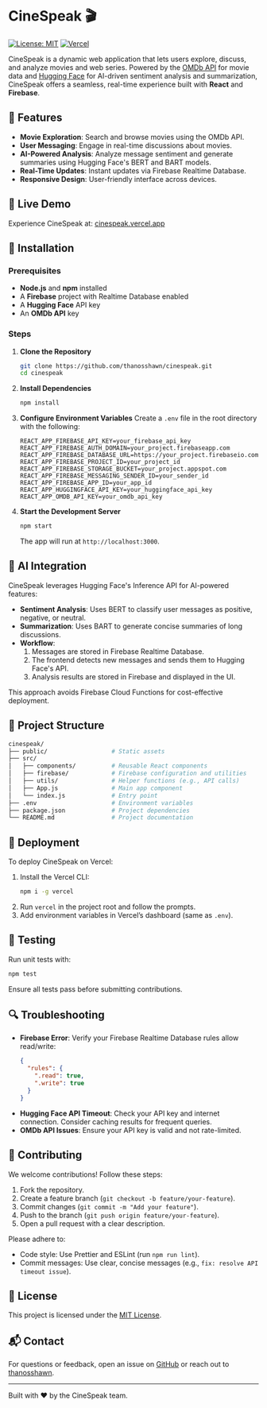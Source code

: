 # CineSpeak 🎬

[![License: MIT](https://img.shields.io/badge/License-MIT-yellow.svg)](https://opensource.org/licenses/MIT)
[![Vercel](https://vercelbadge.vercel.app/api/thanosshawn/cinespeak)](https://cinespeak.vercel.app)

CineSpeak is a dynamic web application that lets users explore, discuss, and analyze movies and web series. Powered by the [OMDb API](http://www.omdbapi.com/) for movie data and [Hugging Face](https://huggingface.co/) for AI-driven sentiment analysis and summarization, CineSpeak offers a seamless, real-time experience built with **React** and **Firebase**.

## 🌟 Features

- **Movie Exploration**: Search and browse movies using the OMDb API.
- **User Messaging**: Engage in real-time discussions about movies.
- **AI-Powered Analysis**: Analyze message sentiment and generate summaries using Hugging Face's BERT and BART models.
- **Real-Time Updates**: Instant updates via Firebase Realtime Database.
- **Responsive Design**: User-friendly interface across devices.

## 🚀 Live Demo

Experience CineSpeak at: [cinespeak.vercel.app](https://cinespeak.vercel.app)

## 🔧 Installation

### Prerequisites
- **Node.js** and **npm** installed
- A **Firebase** project with Realtime Database enabled
- A **Hugging Face** API key
- An **OMDb API** key

### Steps
1. **Clone the Repository**
   ```bash
   git clone https://github.com/thanosshawn/cinespeak.git
   cd cinespeak
   ```

2. **Install Dependencies**
   ```bash
   npm install
   ```

3. **Configure Environment Variables**
   Create a `.env` file in the root directory with the following:
   ```
   REACT_APP_FIREBASE_API_KEY=your_firebase_api_key
   REACT_APP_FIREBASE_AUTH_DOMAIN=your_project.firebaseapp.com
   REACT_APP_FIREBASE_DATABASE_URL=https://your_project.firebaseio.com
   REACT_APP_FIREBASE_PROJECT_ID=your_project_id
   REACT_APP_FIREBASE_STORAGE_BUCKET=your_project.appspot.com
   REACT_APP_FIREBASE_MESSAGING_SENDER_ID=your_sender_id
   REACT_APP_FIREBASE_APP_ID=your_app_id
   REACT_APP_HUGGINGFACE_API_KEY=your_huggingface_api_key
   REACT_APP_OMDB_API_KEY=your_omdb_api_key
   ```

4. **Start the Development Server**
   ```bash
   npm start
   ```
   The app will run at `http://localhost:3000`.

## 🧠 AI Integration

CineSpeak leverages Hugging Face's Inference API for AI-powered features:
- **Sentiment Analysis**: Uses BERT to classify user messages as positive, negative, or neutral.
- **Summarization**: Uses BART to generate concise summaries of long discussions.
- **Workflow**:
  1. Messages are stored in Firebase Realtime Database.
  2. The frontend detects new messages and sends them to Hugging Face's API.
  3. Analysis results are stored in Firebase and displayed in the UI.

This approach avoids Firebase Cloud Functions for cost-effective deployment.

## 📁 Project Structure

```bash
cinespeak/
├── public/                  # Static assets
├── src/
│   ├── components/          # Reusable React components
│   ├── firebase/            # Firebase configuration and utilities
│   ├── utils/               # Helper functions (e.g., API calls)
│   ├── App.js               # Main app component
│   └── index.js             # Entry point
├── .env                     # Environment variables
├── package.json             # Project dependencies
└── README.md                # Project documentation
```

## 🚀 Deployment

To deploy CineSpeak on Vercel:
1. Install the Vercel CLI:
   ```bash
   npm i -g vercel
   ```
2. Run `vercel` in the project root and follow the prompts.
3. Add environment variables in Vercel’s dashboard (same as `.env`).

## 🧪 Testing

Run unit tests with:
```bash
npm test
```
Ensure all tests pass before submitting contributions.

## 🔍 Troubleshooting

- **Firebase Error**: Verify your Firebase Realtime Database rules allow read/write:
  ```json
  {
    "rules": {
      ".read": true,
      ".write": true
    }
  }
  ```
- **Hugging Face API Timeout**: Check your API key and internet connection. Consider caching results for frequent queries.
- **OMDb API Issues**: Ensure your API key is valid and not rate-limited.

## 🤝 Contributing

We welcome contributions! Follow these steps:
1. Fork the repository.
2. Create a feature branch (`git checkout -b feature/your-feature`).
3. Commit changes (`git commit -m "Add your feature"`).
4. Push to the branch (`git push origin feature/your-feature`).
5. Open a pull request with a clear description.

Please adhere to:
- Code style: Use Prettier and ESLint (run `npm run lint`).
- Commit messages: Use clear, concise messages (e.g., `fix: resolve API timeout issue`).

## 📄 License

This project is licensed under the [MIT License](https://opensource.org/licenses/MIT).

## 📬 Contact

For questions or feedback, open an issue on [GitHub](https://github.com/thanosshawn/cinespeak) or reach out to [thanosshawn](https://github.com/thanosshawn).

---

Built with ❤️ by the CineSpeak team.
